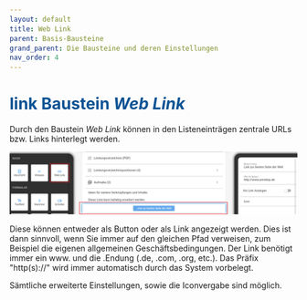 ```yaml
---
layout: default
title: Web Link
parent: Basis-Bausteine
grand_parent: Die Bausteine und deren Einstellungen
nav_order: 4
---
```


# <span style="color:#0b5394"><span class="material-icons">link</span> **Baustein *Web Link***</span>

Durch den Baustein *Web Link* können in den Listeneinträgen zentrale URLs bzw. Links hinterlegt werden. 

![link](\assets\record-spec-settings\1link.png "link")

Diese können entweder als Button oder als Link angezeigt werden. Dies ist dann sinnvoll, wenn Sie immer auf den gleichen 
Pfad verweisen, zum Beispiel die eigenen allgemeinen Geschäftsbedingungen. 
Der Link benötigt immer ein www. und die .Endung (.de, .com, .org, etc.). Das Präfix "http(s)://" wird immer
automatisch durch das System vorbelegt.

Sämtliche erweiterte Einstellungen, sowie die Iconvergabe sind möglich.